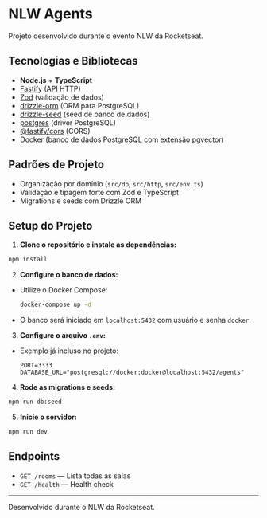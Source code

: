 # NLW Agents

Projeto desenvolvido durante o evento NLW da Rocketseat.

## Tecnologias e Bibliotecas

- **Node.js** + **TypeScript**
- [Fastify](https://fastify.dev/) (API HTTP)
- [Zod](https://zod.dev/) (validação de dados)
- [drizzle-orm](https://orm.drizzle.team/) (ORM para PostgreSQL)
- [drizzle-seed](https://github.com/drizzle-team/drizzle-seed) (seed de banco de dados)
- [postgres](https://github.com/porsager/postgres) (driver PostgreSQL)
- [@fastify/cors](https://github.com/fastify/fastify-cors) (CORS)
- Docker (banco de dados PostgreSQL com extensão pgvector)

## Padrões de Projeto

- Organização por domínio (`src/db`, `src/http`, `src/env.ts`)
- Validação e tipagem forte com Zod e TypeScript
- Migrations e seeds com Drizzle ORM

## Setup do Projeto

1. **Clone o repositório e instale as dependências:**
  ```bash
  npm install
  ```

2. **Configure o banco de dados:**
  - Utilize o Docker Compose:
    ```bash
    docker-compose up -d
    ```
  - O banco será iniciado em `localhost:5432` com usuário e senha `docker`.

3. **Configure o arquivo `.env`:**
  - Exemplo já incluso no projeto:
    ```
    PORT=3333
    DATABASE_URL="postgresql://docker:docker@localhost:5432/agents"
    ```

4. **Rode as migrations e seeds:**
  ```bash
  npm run db:seed
  ```

5. **Inicie o servidor:**
  ```bash
  npm run dev
  ```

## Endpoints

- `GET /rooms` — Lista todas as salas
- `GET /health` — Health check

---

Desenvolvido durante o NLW da Rocketseat.